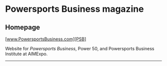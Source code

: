 # Powersports Business magazine #

## Homepage

[www.PowersportsBusiness.com][PSB]

Website for *Powersports Business*, Power 50, and Powersports Business Institute at AIMExpo.

------------------------------------------------------------------------------------------------------------------------
[PSB]: http://www.powersportsbusiness.com/ "Powersports Business"